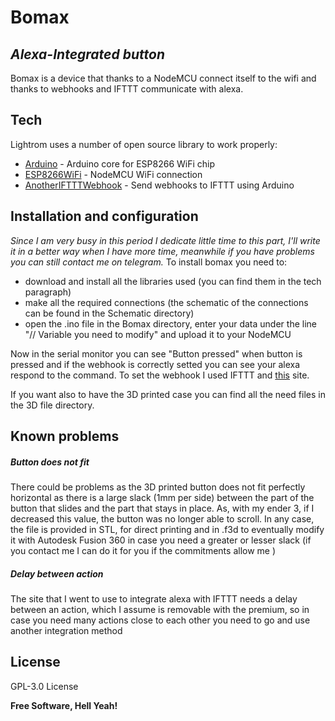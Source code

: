 # Bomax
## _Alexa-Integrated button_

Bomax is a device that thanks to a NodeMCU connect itself to the wifi and thanks to webhooks and IFTTT communicate with alexa.


## Tech

Lightrom uses a number of open source library to work properly:
- [Arduino] - Arduino core for ESP8266 WiFi chip
- [ESP8266WiFi] - NodeMCU WiFi connection
- [AnotherIFTTTWebhook] - Send webhooks to IFTTT using Arduino


## Installation and configuration
_Since I am very busy in this period I dedicate little time to this part, I'll write it in a better way when I have more time, meanwhile if you have problems you can still contact me on telegram._
To install bomax you need to:
- download and install all the libraries used (you can find them in the tech paragraph)
- make all the required connections (the schematic of the connections can be found in the Schematic directory)
- open the .ino file in the Bomax directory, enter your data under the line "// Variable you need to modify" and upload it to your NodeMCU

Now in the serial monitor you can see "Button pressed" when button is pressed and if the webhook is correctly setted you can see your alexa respond to the command.
To set the webhook I used IFTTT and [this] site.

If you want also to have the 3D printed case you can find all the need files in the 3D file directory.

## Known problems
##### Button does not fit
There could be problems as the 3D printed button does not fit perfectly horizontal as there is a large slack (1mm per side) between the part of the button that slides and the part that stays in place.
As, with my ender 3, if I decreased this value, the button was no longer able to scroll.
In any case, the file is provided in STL, for direct printing and in .f3d to eventually modify it with Autodesk Fusion 360 in case you need a greater or lesser slack (if you contact me I can do it for you if the commitments allow me )
##### Delay between action
The site that I went to use to integrate alexa with IFTTT needs a delay between an action, which I assume is removable with the premium, so in case you need many actions close to each other you need to go and use another integration method

## License

GPL-3.0 License

**Free Software, Hell Yeah!**

[//]: # (These are reference links used in the body of this note and get stripped out when the markdown processor does its job. There is no need to format nicely because it shouldn't be seen. Thanks SO - http://stackoverflow.com/questions/4823468/store-comments-in-markdown-syntax)

   [Arduino]: <https://github.com/esp8266/Arduino/blob/master/cores/esp8266/Arduino.h>
   [ESP8266WiFi]: <https://github.com/esp8266/Arduino/blob/master/libraries/ESP8266WiFi/src/ESP8266WiFi.h>
   [AnotherIFTTTWebhook]: <https://github.com/Siytek/AnotherIFTTTWebhook>
   [this]: <https://mkzense.com/>
